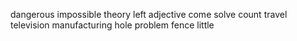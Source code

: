 dangerous impossible theory left adjective come solve count travel television manufacturing hole problem fence little